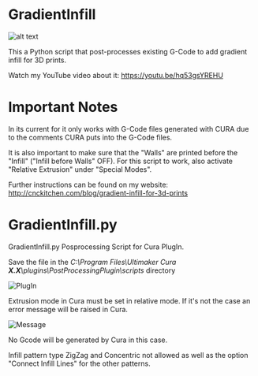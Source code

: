 # GradientInfill
![alt text](https://static1.squarespace.com/static/5d88f1f13db677155dee50fa/t/5e184edf208b5e01f31462a2/1578651390859/vlcsnap-2020-01-10-11h15m40s688.png?format=2500w)

This a Python script that post-processes existing G-Code to add gradient infill for 3D prints.

Watch my YouTube video about it: https://youtu.be/hq53gsYREHU

# Important Notes

In its current for it only works with G-Code files generated with CURA due to the comments CURA puts into the G-Code files.

It is also important to make sure that the "Walls" are printed before the "Infill" ("Infill before Walls" OFF).
For this script to work, also activate "Relative Extrusion" under "Special Modes".

Further instructions can be found on my website: http://cnckitchen.com/blog/gradient-infill-for-3d-prints

# GradientInfill.py

GradientInfill.py Posprocessing Script for Cura PlugIn. 

Save the file in the _C:\Program Files\Ultimaker Cura **X.X**\plugins\PostProcessingPlugin\scripts_ directory

![PlugIn](https://user-images.githubusercontent.com/11015345/72688053-110a0a00-3b04-11ea-8725-f602c0e98951.jpg)

Extrusion mode in Cura must be set in relative mode. If it's not the case an error message will be raised in Cura.

![Message](https://user-images.githubusercontent.com/11015345/72720216-c1662580-3b79-11ea-9583-60de8240eef2.jpg)

No Gcode will be generated by Cura in this case.

Infill pattern type ZigZag and Concentric not allowed  as well as the option "Connect Infill Lines" for the other patterns.
